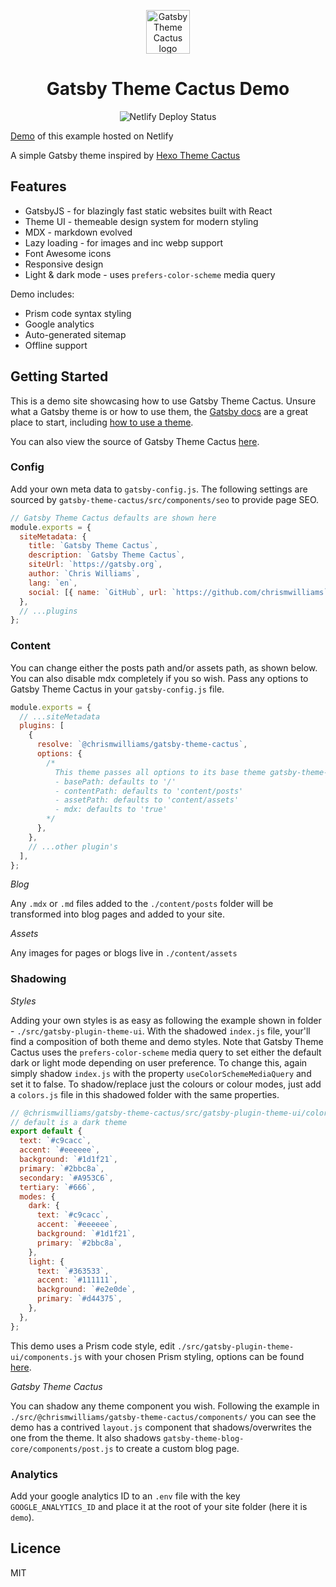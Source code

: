 <p align="center">
  <img alt="Gatsby Theme Cactus logo" src="https://res.cloudinary.com/dqzlshiwt/image/upload/v1581006740/web/gatsby-theme-cactus.png" width="70" />
</p>
<h1 align="center">
  Gatsby Theme Cactus Demo
</h1>

<p align="center">
  <img src="https://api.netlify.com/api/v1/badges/4286b856-1018-4fb4-ab5a-860ff700f4de/deploy-status" alt="Netlify Deploy Status">
</p>

[Demo](https://gatsby-theme-cactus.netlify.com/) of this example hosted on Netlify

A simple Gatsby theme inspired by [Hexo Theme Cactus](https://github.com/probberechts/hexo-theme-cactus)

## Features

- GatsbyJS - for blazingly fast static websites built with React
- Theme UI - themeable design system for modern styling
- MDX - markdown evolved
- Lazy loading - for images and inc webp support
- Font Awesome icons
- Responsive design
- Light & dark mode - uses `prefers-color-scheme` media query

Demo includes:

- Prism code syntax styling
- Google analytics
- Auto-generated sitemap
- Offline support

## Getting Started

This is a demo site showcasing how to use Gatsby Theme Cactus. Unsure what a Gatsby theme is or how to use them, the [Gatsby docs](https://www.gatsbyjs.org/docs/themes/what-are-gatsby-themes/) are a great place to start, including [how to use a theme](https://www.gatsbyjs.org/docs/themes/using-a-gatsby-theme).

You can also view the source of Gatsby Theme Cactus [here](https://github.com/chrismwilliams/gatsby-theme-cactus/tree/master/theme).

### Config

Add your own meta data to `gatsby-config.js`. The following settings are sourced by `gatsby-theme-cactus/src/components/seo` to provide page SEO.

```js
// Gatsby Theme Cactus defaults are shown here
module.exports = {
  siteMetadata: {
    title: `Gatsby Theme Cactus`,
    description: `Gatsby Theme Cactus`,
    siteUrl: `https://gatsby.org`,
    author: `Chris Williams`,
    lang: `en`,
    social: [{ name: `GitHub`, url: `https://github.com/chrismwilliams` }],
  },
  // ...plugins
};
```

### Content

You can change either the posts path and/or assets path, as shown below. You can also disable mdx completely if you so wish. Pass any options to Gatsby Theme Cactus in your `gatsby-config.js` file.

```js
module.exports = {
  // ...siteMetadata
  plugins: [
    {
      resolve: `@chrismwilliams/gatsby-theme-cactus`,
      options: {
        /*
          This theme passes all options to its base theme gatsby-theme-blog-core
          - basePath: defaults to '/'
          - contentPath: defaults to 'content/posts'
          - assetPath: defaults to 'content/assets'
          - mdx: defaults to 'true'
        */
      },
    },
    // ...other plugin's
  ],
};
```

_Blog_

Any `.mdx` or `.md` files added to the `./content/posts` folder will be transformed into blog pages and added to your site.

_Assets_

Any images for pages or blogs live in `./content/assets`

### Shadowing

_Styles_

Adding your own styles is as easy as following the example shown in folder - `./src/gatsby-plugin-theme-ui`. With the shadowed `index.js` file, your'll find a composition of both theme and demo styles. Note that Gatsby Theme Cactus uses the `prefers-color-scheme` media query to set either the default dark or light mode depending on user preference. To change this, again simply shadow `index.js` with the property `useColorSchemeMediaQuery` and set it to false. To shadow/replace just the colours or colour modes, just add a `colors.js` file in this shadowed folder with the same properties.

```js
// @chrismwilliams/gatsby-theme-cactus/src/gatsby-plugin-theme-ui/colors.js
// default is a dark theme
export default {
  text: `#c9cacc`,
  accent: `#eeeeee`,
  background: `#1d1f21`,
  primary: `#2bbc8a`,
  secondary: `#A953C6`,
  tertiary: `#666`,
  modes: {
    dark: {
      text: `#c9cacc`,
      accent: `#eeeeee`,
      background: `#1d1f21`,
      primary: `#2bbc8a`,
    },
    light: {
      text: `#363533`,
      accent: `#111111`,
      background: `#e2e0de`,
      primary: `#d44375`,
    },
  },
};
```

This demo uses a Prism code style, edit `./src/gatsby-plugin-theme-ui/components.js` with your chosen Prism styling, options can be found [here](https://theme-ui.com/packages/prism).

_Gatsby Theme Cactus_

You can shadow any theme component you wish. Following the example in `./src/@chrismwilliams/gatsby-theme-cactus/components/` you can see the demo has a contrived `layout.js` component that shadows/overwrites the one from the theme. It also shadows `gatsby-theme-blog-core/components/post.js` to create a custom blog page.

### Analytics

Add your google analytics ID to an `.env` file with the key `GOOGLE_ANALYTICS_ID` and place it at the root of your site folder (here it is `demo`).

## Licence

MIT
